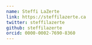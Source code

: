 ```yaml
---
name: Steffi LaZerte
link: https://steffilazerte.ca
twitter: steffilazerte
github: steffilazerte
orcid: 0000-0002-7690-8360
---
```

